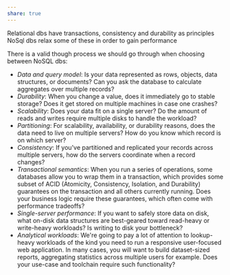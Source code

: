 ```yaml
---
share: true
---
```


Relational dbs have transactions, consistency and durability as principles
NoSql dbs relax some of these in order to gain performance


There is a valid though process we should go through when choosing between NoSQL dbs: 

- _Data and query model_: Is your data represented as rows, objects, data structures, or documents? Can you ask the database to calculate aggregates over multiple records?
- _Durability_: When you change a value, does it immediately go to stable storage? Does it get stored on multiple machines in case one crashes?
- _Scalability_: Does your data fit on a single server? Do the amount of reads and writes require multiple disks to handle the workload?
- _Partitioning_: For scalability, availability, or durability reasons, does the data need to live on multiple servers? How do you know which record is on which server?
- _Consistency_: If you've partitioned and replicated your records across multiple servers, how do the servers coordinate when a record changes?
- _Transactional semantics_: When you run a series of operations, some databases allow you to wrap them in a transaction, which provides some subset of ACID (Atomicity, Consistency, Isolation, and Durability) guarantees on the transaction and all others currently running. Does your business logic require these guarantees, which often come with performance tradeoffs?
- _Single-server performance_: If you want to safely store data on disk, what on-disk data structures are best-geared toward read-heavy or write-heavy workloads? Is writing to disk your bottleneck?
- _Analytical workloads_: We're going to pay a lot of attention to lookup-heavy workloads of the kind you need to run a responsive user-focused web application. In many cases, you will want to build dataset-sized reports, aggregating statistics across multiple users for example. Does your use-case and toolchain require such functionality?